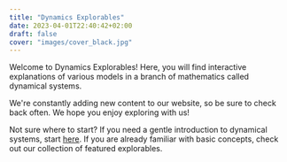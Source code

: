 ```yaml
---
title: "Dynamics Explorables"
date: 2023-04-01T22:40:42+02:00
draft: false
cover: "images/cover_black.jpg"
---
```


Welcome to Dynamics Explorables! Here, you will find interactive explanations of various models in a branch of mathematics called dynamical systems. 

We're constantly adding new content to our website, so be sure to check back often. We hope you enjoy exploring with us!

Not sure where to start? If you need a gentle introduction to dynamical systems, start [here](/posts/basics/introduction). If you are already familiar with basic concepts, check out our collection of featured explorables. 